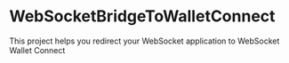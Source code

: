 # WebSocketBridgeToWalletConnect
This project helps you redirect your WebSocket application to WebSocket Wallet Connect
